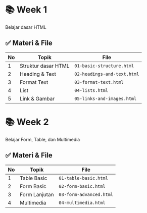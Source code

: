 # 📚 Week 1
Belajar dasar HTML
## ✅ Materi & File
| No |           Topik           |              File           |
|----|---------------------------|-----------------------------|
| 1  | Struktur dasar HTML       | `01-basic-structure.html`   |
| 2  | Heading & Text            | `02-headings-and-text.html` |
| 3  | Format Text               | `03-format-text.html`       |
| 4  | List                      | `04-lists.html`             |
| 5  | Link & Gambar             | `05-links-and-images.html`  |

# 📚 Week 2
Belajar Form, Table, dan Multimedia
## ✅ Materi & File
| No |           Topik           |              File           |
|----|---------------------------|-----------------------------|
| 1  | Table Basic               | `01-table-basic.html`       |
| 2  | Form Basic                | `02-form-basic.html`        |
| 3  | Form Lanjutan             | `03-form-advanced.html`     |
| 4  | Multimedia                | `04-multimedia.html`        |



